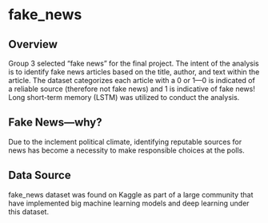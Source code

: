 # fake_news

## Overview
Group 3 selected “fake news” for the final project. The intent of the analysis is to identify fake news articles based on the title, author, and text within the article. The dataset categorizes each article with a 0 or 1—0 is indicated of a reliable source (therefore not fake news) and 1 is indicative of fake news!   
Long short-term memory (LSTM) was utilized to conduct the analysis. 

## Fake News—why?
Due to the inclement political climate, identifying reputable sources for news has become a necessity to make responsible choices at the polls.

## Data Source
fake_news dataset was found on Kaggle as part of a large community that have implemented big machine learning models and deep learning under this dataset.

